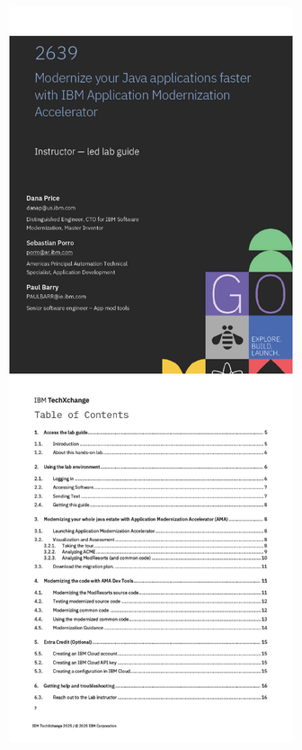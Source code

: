 ![image](images/1755188111529-7b0e4436-7c73-425e-8c74-3fbd0ab73d0d_1.jpg)
![image](images/1755188111529-7b0e4436-7c73-425e-8c74-3fbd0ab73d0d_2.jpg)
